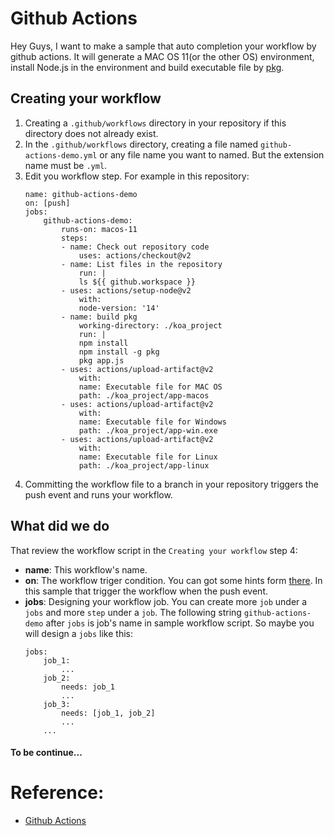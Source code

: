 # Github Actions
Hey Guys, I want to make a sample that auto completion your workflow by github actions. It will generate a MAC OS 11(or the other OS) environment, install Node.js in the environment and build executable file by [pkg](https://www.npmjs.com/package/pkg).

##  Creating your workflow
1. Creating a `.github/workflows` directory in your repository if this directory does not already exist.
2. In the `.github/workflows` directory, creating a file named `github-actions-demo.yml` or any file name you want to named. But the extension name must be `.yml`.
3. Edit you workflow step. For example in this repository:
    ``` 
    name: github-actions-demo
    on: [push]
    jobs:
        github-actions-demo:
            runs-on: macos-11
            steps:
            - name: Check out repository code
                uses: actions/checkout@v2
            - name: List files in the repository
                run: |
                ls ${{ github.workspace }}
            - uses: actions/setup-node@v2
                with:
                node-version: '14'
            - name: build pkg
                working-directory: ./koa_project
                run: |
                npm install
                npm install -g pkg
                pkg app.js
            - uses: actions/upload-artifact@v2
                with:
                name: Executable file for MAC OS
                path: ./koa_project/app-macos
            - uses: actions/upload-artifact@v2
                with:
                name: Executable file for Windows
                path: ./koa_project/app-win.exe
            - uses: actions/upload-artifact@v2
                with:
                name: Executable file for Linux
                path: ./koa_project/app-linux
    ```
4. Committing the workflow file to a branch in your repository triggers the push event and runs your workflow.

## What did we do
That review the workflow script in the `Creating your workflow` step 4:
- **name**: This workflow's name.
- **on**: The workflow triger condition. You can got some hints form [there](https://docs.github.com/en/actions/learn-github-actions/events-that-trigger-workflows). In this sample that trigger the workflow when the push event.
- **jobs**: Designing your workflow job. You can create more `job` under a `jobs` and more `step` under a `job`. The following string `github-actions-demo` after `jobs` is job's name in sample workflow script. So maybe you will design a `jobs` like this:
    ```
    jobs:
        job_1:
            ...
        job_2:
            needs: job_1
            ...
        job_3:
            needs: [job_1, job_2]
            ...
        ...
    ```

#### To be continue...













# Reference: 
- [Github Actions](https://docs.github.com/en/actions)
